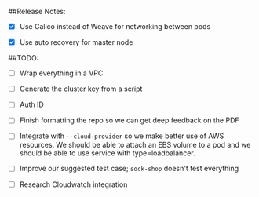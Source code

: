 ##Release Notes:

* [x] Use Calico instead of Weave for networking between pods

* [x] Use auto recovery for master node

##TODO:

* [ ] Wrap everything in a VPC

* [ ] Generate the cluster key from a script

* [ ] Auth ID

* [ ] Finish formatting the repo so we can get deep feedback on the PDF

* [ ] Integrate with `--cloud-provider` so we make better use of AWS resources.  We should be able to attach an EBS volume to a pod and we should be able to use service with type=loadbalancer.

* [ ] Improve our suggested test case; `sock-shop` doesn't test everything

* [ ] Research Cloudwatch integration
